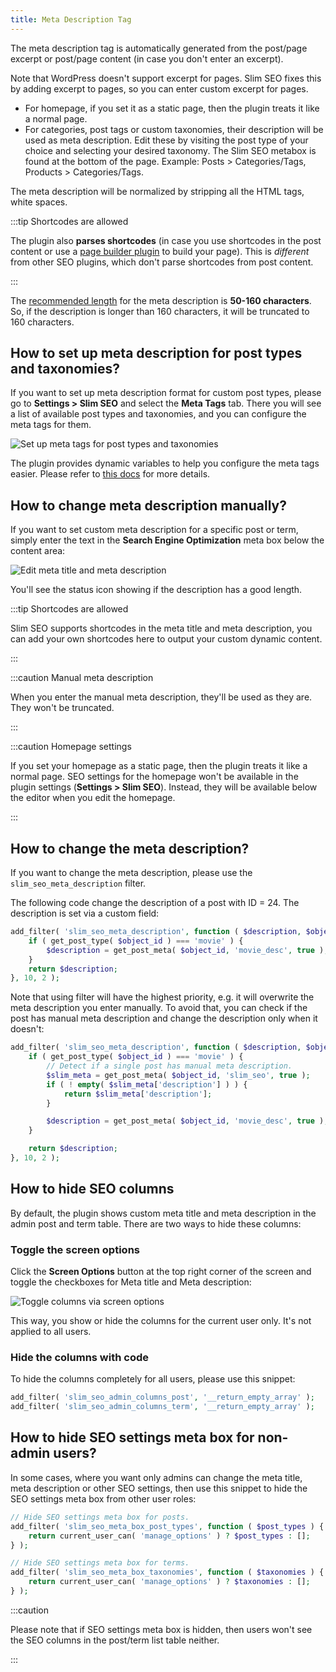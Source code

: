```yaml
---
title: Meta Description Tag
---
```


The meta description tag is automatically generated from the post/page excerpt or post/page content (in case you don't enter an excerpt).

Note that WordPress doesn't support excerpt for pages. Slim SEO fixes this by adding excerpt to pages, so you can enter custom excerpt for pages.

- For homepage, if you set it as a static page, then the plugin treats it like a normal page.
- For categories, post tags or custom taxonomies, their description will be used as meta description. Edit these by visiting the post type of your choice and selecting your desired taxonomy. The Slim SEO metabox is found at the bottom of the page. Example: Posts > Categories/Tags, Products > Categories/Tags.

The meta description will be normalized by stripping all the HTML tags, white spaces.

:::tip Shortcodes are allowed

The plugin also **parses shortcodes** (in case you use shortcodes in the post content or use a [page builder plugin](https://metabox.io/best-wordpress-page-builders/) to build your page). This is _different_ from other SEO plugins, which don't parse shortcodes from post content.

:::

The [recommended length](https://moz.com/learn/seo/meta-description) for the meta description is **50-160 characters**. So, if the description is longer than 160 characters, it will be truncated to 160 characters.


## How to set up meta description for post types and taxonomies?

If you want to set up meta description format for custom post types, please go to **Settings > Slim SEO** and select the **Meta Tags** tab. There you will see a list of available post types and taxonomies, and you can configure the meta tags for them.

![Set up meta tags for post types and taxonomies](https://i0.wp.com/images.elightup.com/slim-seo/docs/slim-seo/settings-meta-tags-tab.png)

The plugin provides dynamic variables to help you configure the meta tags easier. Please refer to [this docs](/slim-seo/dynamic-variables/) for more details.

## How to change meta description manually?

If you want to set custom meta description for a specific post or term, simply enter the text in the **Search Engine Optimization** meta box below the content area:

![Edit meta title and meta description](https://i0.wp.com/images.elightup.com/slim-seo/docs/slim-seo/edit-post.png)

You'll see the status icon showing if the description has a good length.

:::tip Shortcodes are allowed

Slim SEO supports shortcodes in the meta title and meta description, you can add your own shortcodes here to output your custom dynamic content.

:::

:::caution Manual meta description

When you enter the manual meta description, they'll be used as they are. They won't be truncated.

:::

:::caution Homepage settings

If you set your homepage as a static page, then the plugin treats it like a normal page. SEO settings for the homepage won't be available in the plugin settings (**Settings > Slim SEO**). Instead, they will be available below the editor when you edit the homepage.

:::

## How to change the meta description?

If you want to change the meta description, please use the `slim_seo_meta_description` filter.

The following code change the description of a post with ID = 24. The description is set via a custom field:

```php
add_filter( 'slim_seo_meta_description', function ( $description, $object_id ) {
    if ( get_post_type( $object_id ) === 'movie' ) {
        $description = get_post_meta( $object_id, 'movie_desc', true );
    }
    return $description;
}, 10, 2 );
```

Note that using filter will have the highest priority, e.g. it will overwrite the meta description you enter manually. To avoid that, you can check if the post has manual meta description and change the description only when it doesn't:

```php
add_filter( 'slim_seo_meta_description', function ( $description, $object_id ) {
    if ( get_post_type( $object_id ) === 'movie' ) {
		// Detect if a single post has manual meta description.
        $slim_meta = get_post_meta( $object_id, 'slim_seo', true );
        if ( ! empty( $slim_meta['description'] ) ) {
            return $slim_meta['description'];
        }

        $description = get_post_meta( $object_id, 'movie_desc', true );
    }

    return $description;
}, 10, 2 );
```

## How to hide SEO columns

By default, the plugin shows custom meta title and meta description in the admin post and term table. There are two ways to hide these columns:

### Toggle the screen options

Click the **Screen Options** button at the top right corner of the screen and toggle the checkboxes for Meta title and Meta description:

![Toggle columns via screen options](https://i.imgur.com/N9oTreN.png)

This way, you show or hide the columns for the current user only. It's not applied to all users.

### Hide the columns with code

To hide the columns completely for all users, please use this snippet:

```php
add_filter( 'slim_seo_admin_columns_post', '__return_empty_array' );
add_filter( 'slim_seo_admin_columns_term', '__return_empty_array' );
```

## How to hide SEO settings meta box for non-admin users?

In some cases, where you want only admins can change the meta title, meta description or other SEO settings, then use this snippet to hide the SEO settings meta box from other user roles:

```php
// Hide SEO settings meta box for posts.
add_filter( 'slim_seo_meta_box_post_types', function ( $post_types ) {
	return current_user_can( 'manage_options' ) ? $post_types : [];
} );

// Hide SEO settings meta box for terms.
add_filter( 'slim_seo_meta_box_taxonomies', function ( $taxonomies ) {
	return current_user_can( 'manage_options' ) ? $taxonomies : [];
} );
```

:::caution

Please note that if SEO settings meta box is hidden, then users won't see the SEO columns in the post/term list table neither.

:::
